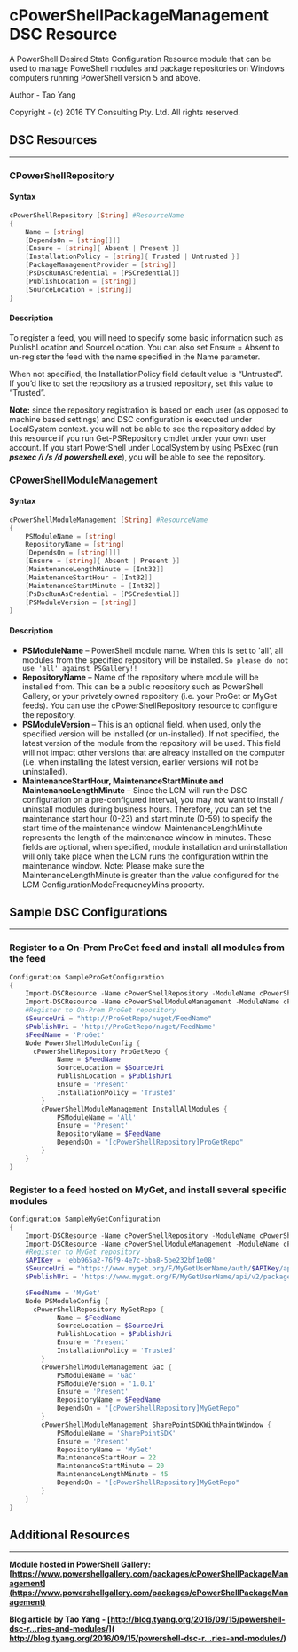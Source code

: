 # cPowerShellPackageManagement DSC Resource
A PowerShell Desired State Configuration Resource module that can be used to manage PoweShell modules and package repositories on Windows computers running PowerShell version 5 and above.

Author - Tao Yang

Copyright - (c) 2016 TY Consulting Pty. Ltd. All rights reserved.

## DSC Resources
----------------
### CPowerShellRepository

#### Syntax
```PowerShell
cPowerShellRepository [String] #ResourceName
{
    Name = [string]
    [DependsOn = [string[]]]
    [Ensure = [string]{ Absent | Present }]
    [InstallationPolicy = [string]{ Trusted | Untrusted }]
    [PackageManagementProvider = [string]]
    [PsDscRunAsCredential = [PSCredential]]
    [PublishLocation = [string]]
    [SourceLocation = [string]]
}
```
#### Description
To register a feed, you will need to specify some basic information such as PublishLocation and SourceLocation. You can also set Ensure = Absent to un-register the feed with the name specified in the Name parameter.

When not specified, the InstallationPolicy field default value is “Untrusted”. If you’d like to set the repository as a trusted repository, set this value to “Trusted”.

**Note:**
since the repository registration is based on each user (as opposed to machine based settings) and DSC configuration is executed under LocalSystem context. you will not be able to see the repository added by this resource if you run Get-PSRepository cmdlet under your own user account. If you start PowerShell under LocalSystem by using PsExec (run **_psexec /i /s /d powershell.exe_**), you will be able to see the repository.

### CPowerShellModuleManagement

#### Syntax
```PowerShell
cPowerShellModuleManagement [String] #ResourceName
{
    PSModuleName = [string]
    RepositoryName = [string]
    [DependsOn = [string[]]]
    [Ensure = [string]{ Absent | Present }]
    [MaintenanceLengthMinute = [Int32]]
    [MaintenanceStartHour = [Int32]]
    [MaintenanceStartMinute = [Int32]]
    [PsDscRunAsCredential = [PSCredential]]
    [PSModuleVersion = [string]]
}
```
#### Description
* **PSModuleName** – PowerShell module name. When this is set to 'all', all modules from the specified repository will be installed. `So please do not use 'all' against PSGallery!!`
* **RepositoryName** – Name of the repository where module will be installed from. This can be a public repository such as PowerShell Gallery, or your privately owned repository (i.e. your ProGet or MyGet feeds). You can use the cPowerShellRepository resource to configure the repository.
* **PSModuleVersion** – This is an optional field. when used, only the specified version will be installed (or un-installed). If not specified, the latest version of the module from the repository will be used. This field will not impact other versions that are already installed on the computer (i.e. when installing the latest version, earlier versions will not be uninstalled).
* **MaintenanceStartHour, MaintenanceStartMinute and MaintenanceLengthMinute** – Since the LCM will run the DSC configuration on a pre-configured interval, you may not want to install / uninstall modules during business hours. Therefore, you can set the maintenance start hour (0-23) and start minute (0-59) to specify the start time of the maintenance window. MaintenanceLengthMinute represents the length of the maintenance window in minutes. These fields are optional, when specified, module installation and uninstallation will only take place when the LCM runs the configuration within the maintenance window. Note: Please make sure the MaintenanceLengthMinute is greater than the value configured for the LCM ConfigurationModeFrequencyMins property.

## Sample DSC Configurations
----------------------------
### Register to a On-Prem ProGet feed and install all modules from the feed
```PowerShell
Configuration SampleProGetConfiguration
{
    Import-DSCResource -Name cPowerShellRepository -ModuleName cPowerShellPackageManagement
    Import-DSCResource -Name cPowerShellModuleManagement -ModuleName cPowerShellPackageManagement
    #Register to On-Prem ProGet repository
    $SourceUri = "http://ProGetRepo/nuget/FeedName"
    $PublishUri = 'http://ProGetRepo/nuget/FeedName'
    $FeedName = 'ProGet'
    Node PowerShellModuleConfig {
      cPowerShellRepository ProGetRepo {
            Name = $FeedName
            SourceLocation = $SourceUri
            PublishLocation = $PublishUri
            Ensure = 'Present'
            InstallationPolicy = 'Trusted'
        }
        cPowerShellModuleManagement InstallAllModules {
            PSModuleName = 'All'
            Ensure = 'Present'
            RepositoryName = $FeedName
            DependsOn = "[cPowerShellRepository]ProGetRepo"
        }
    }
}
```
### Register to a feed hosted on MyGet, and install several specific modules
```PowerShell
Configuration SampleMyGetConfiguration
{
    Import-DSCResource -Name cPowerShellRepository -ModuleName cPowerShellPackageManagement
    Import-DSCResource -Name cPowerShellModuleManagement -ModuleName cPowerShellPackageManagement
    #Register to MyGet repository
    $APIKey = 'ebb965a2-76f9-4e7c-bba8-5be232bf1e08'
    $SourceUri = "https://www.myget.org/F/MyGetUserName/auth/$APIKey/api/v2"
    $PublishUri = 'https://www.myget.org/F/MyGetUserName/api/v2/package'

    $FeedName = 'MyGet'
    Node PSModuleConfig {
      cPowerShellRepository MyGetRepo {
            Name = $FeedName
            SourceLocation = $SourceUri
            PublishLocation = $PublishUri
            Ensure = 'Present'
            InstallationPolicy = 'Trusted'
        }
        cPowerShellModuleManagement Gac {
            PSModuleName = 'Gac'
            PSModuleVersion = '1.0.1'
            Ensure = 'Present'
            RepositoryName = $FeedName
            DependsOn = "[cPowerShellRepository]MyGetRepo"
        }
        cPowerShellModuleManagement SharePointSDKWithMaintWindow {
            PSModuleName = 'SharePointSDK'
            Ensure = 'Present'
            RepositoryName = 'MyGet'
            MaintenanceStartHour = 22
            MaintenanceStartMinute = 20
            MaintenanceLengthMinute = 45
            DependsOn = "[cPowerShellRepository]MyGetRepo"
        }
    }
}
```
## Additional Resources
-----------------------
**Module hosted in PowerShell Gallery: [https://www.powershellgallery.com/packages/cPowerShellPackageManagement](https://www.powershellgallery.com/packages/cPowerShellPackageManagement)**

**Blog article by Tao Yang -  [http://blog.tyang.org/2016/09/15/powershell-dsc-r…ries-and-modules/]( http://blog.tyang.org/2016/09/15/powershell-dsc-r…ries-and-modules/)**
